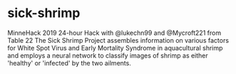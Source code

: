 # sick-shrimp
MinneHack 2019 24-hour Hack with @lukechn99 and @Mycroft221 from Table 22
The Sick Shrimp Project assembles information on various factors for White Spot Virus and Early Mortality Syndrome in aquacultural shrimp and employs a neural network to classify images of shrimp as either 'healthy' or 'infected' by the two ailments.
